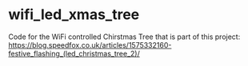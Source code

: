 # wifi_led_xmas_tree
Code for the WiFi controlled Chirstmas Tree that is part of this project: https://blog.speedfox.co.uk/articles/1575332160-festive_flashing_(led_christmas_tree_2)/
